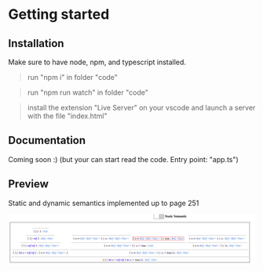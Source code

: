 # Getting started

## Installation

Make sure to have node, npm, and typescript installed.

> run "npm i" in folder "code"

> run "npm run watch" in folder "code"

> install the extension "Live Server" on your vscode and launch a server with the file "index.html"

## Documentation

Coming soon :) (but your can start read the code. Entry point: "app.ts")

## Preview

Static and dynamic semantics implemented up to page 251

![alt text](./preview.png)

